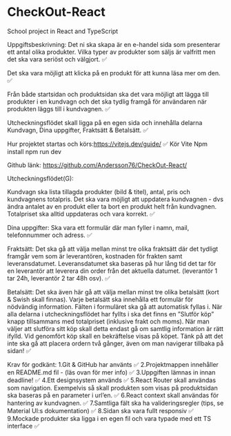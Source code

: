 # CheckOut-React
School project in React and TypeScript

Uppgiftsbeskrivning:
Det ni ska skapa är en e-handel sida som presenterar ett antal olika produkter. Vilka typer av produkter som säljs är valfritt men det ska vara seriöst och välgjort. ✅ 

Det ska vara möjligt att klicka på en produkt för att kunna läsa mer om den. ✅ 

Från både startsidan och produktsidan ska det vara möjligt att lägga till produkter i en kundvagn och det ska tydlig framgå för användaren när produkten läggs till i kundvagnen. ✅ 

Utcheckningsflödet skall ligga på en egen sida och innehålla delarna Kundvagn, Dina uppgifter, Fraktsätt & Betalsätt. ✅ 


Hur projektet startas och körs:https://vitejs.dev/guide/ ✅ 
Kör Vite
Npm install
npm run dev

Github länk:
https://github.com/Andersson76/CheckOut-React/

Utcheckningsflödet(G):

Kundvagn ska lista tillagda produkter (bild & titel), antal, pris och kundvagnens totalpris. Det ska vara möjligt att uppdatera kundvagnen - dvs ändra antalet av en produkt eller ta bort en produkt helt från kundvagnen. Totalpriset ska alltid uppdateras och vara korrekt. ✅ 

Dina uppgifter: Ska vara ett formulär där man fyller i namn, mail, telefonnummer och adress. ✅ 

Fraktsätt: Det ska gå att välja mellan minst tre olika fraktsätt där det tydligt framgår vem som är leverantören, kostnaden för frakten samt leveransdatumet. Leveransdatumet ska baseras på hur lång tid det tar för en leverantör att leverera din order från det aktuella datumet. (leverantör 1 tar 24h, leverantör 2 tar 48h osv). ✅ 

Betalsätt: Det ska även här gå att välja mellan minst tre olika betalsätt (kort & Swish skall finnas). Varje betalsätt ska innehålla ett formulär för nödvändig information. Fälten i formuläret ska gå att automatisk fyllas i. När alla delarna i utcheckningsflödet har fyllts i ska det finns en ”Slutför köp” knapp tillsammans med totalpriset (inklusive frakt och moms). När man väljer att slutföra sitt köp skall detta endast gå om samtlig information är rätt ifylld. Vid genomfört köp skall en bekräftelse visas på köpet. Tänk på att det inte ska gå att placera ordern två gånger, även om man navigerar tillbaka på sidan! ✅ 



Krav för godkänt:
1.Git & GitHub har använts ✅ 
2.Projektmappen innehåller en README.md fil - (läs ovan för mer info) ✅ 
3.Uppgiften lämnas in innan deadline! ✅ 
4.Ett designsystem används ✅ 
5.React Router skall användas som navigation. Exempelvis så skall produkten som visas på produktsidan ska baseras på en parameter i url’en. ✅ 
6.React context skall användas för hantering av kundvagnen. ✅ 
7.Samtliga fält ska ha valideringsregler (tips, se Material UI:s dokumentation) ✅ 
8.Sidan ska vara fullt responsiv ✅ 
9.Mockade produkter ska ligga i en egen fil och vara typade med ett TS interface ✅ 

